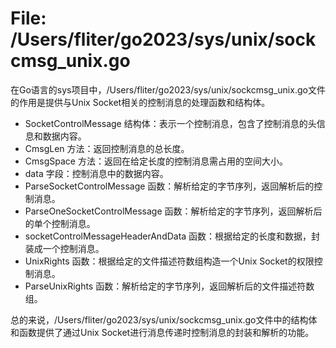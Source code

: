 # File: /Users/fliter/go2023/sys/unix/sockcmsg_unix.go

在Go语言的sys项目中，/Users/fliter/go2023/sys/unix/sockcmsg_unix.go文件的作用是提供与Unix Socket相关的控制消息的处理函数和结构体。

- SocketControlMessage 结构体：表示一个控制消息，包含了控制消息的头信息和数据内容。
- CmsgLen 方法：返回控制消息的总长度。
- CmsgSpace 方法：返回在给定长度的控制消息需占用的空间大小。
- data 字段：控制消息中的数据内容。
- ParseSocketControlMessage 函数：解析给定的字节序列，返回解析后的控制消息。
- ParseOneSocketControlMessage 函数：解析给定的字节序列，返回解析后的单个控制消息。
- socketControlMessageHeaderAndData 函数：根据给定的长度和数据，封装成一个控制消息。
- UnixRights 函数：根据给定的文件描述符数组构造一个Unix Socket的权限控制消息。
- ParseUnixRights 函数：解析给定的字节序列，返回解析后的文件描述符数组。

总的来说，/Users/fliter/go2023/sys/unix/sockcmsg_unix.go文件中的结构体和函数提供了通过Unix Socket进行消息传递时控制消息的封装和解析的功能。

